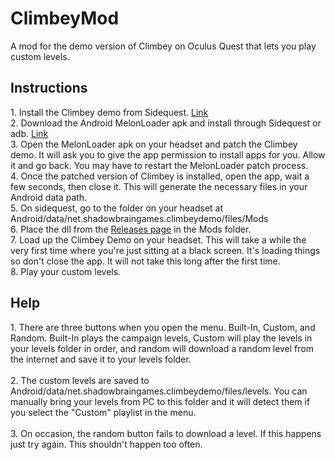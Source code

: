 # ClimbeyMod
A mod for the demo version of Climbey on Oculus Quest that lets you play custom levels.

<h2>Instructions</h2>
1. Install the Climbey demo from Sidequest. <a href="https://sidequestvr.com/app/331/climbey-demo">Link</a> <br/>
2. Download the Android MelonLoader apk and install through Sidequest or adb. <a href="https://github.com/SirCoolness/MelonLoader/releases/">Link</a><br/>
3. Open the MelonLoader apk on your headset and patch the Climbey demo. It will ask you to give the app permission to install apps for you. Allow it and go back. You may have to restart the MelonLoader patch process.<br/>
4. Once the patched version of Climbey is installed, open the app, wait a few seconds, then close it. This will generate the necessary files in your Android data path.<br/>
5. On sidequest, go to the folder on your headset at Android/data/net.shadowbraingames.climbeydemo/files/Mods<br/>
6. Place the dll from the <a href="https://github.com/Waterdish/ClimbeyMod/releases/tag/Releases">Releases page</a> in the Mods folder.<br/>
7. Load up the Climbey Demo on your headset. This will take a while the very first time where you're just sitting at a black screen. It's loading things so don't close the app. It will not take this long after the first time.<br/>
8. Play your custom levels.<br/>

<h2>Help</h2>
1. There are three buttons when you open the menu. Built-In, Custom, and Random. Built-In plays the campaign levels, Custom will play the levels in your levels folder in order, and random will download a random level from the internet and save it to your levels folder.<br/><br/>
2. The custom levels are saved to Android/data/net.shadowbraingames.climbeydemo/files/levels. You can manually bring your levels from PC to this folder and it will detect them if you select the "Custom" playlist in the menu.<br/><br/>
3. On occasion, the random button fails to download a level. If this happens just try again. This shouldn't happen too often.<br/>
